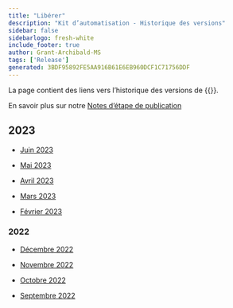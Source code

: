 ```yaml
---
title: "Libérer"
description: "Kit d’automatisation - Historique des versions"
sidebar: false
sidebarlogo: fresh-white
include_footer: true
author: Grant-Archibald-MS
tags: ['Release']
generated: 3BDF95892FE5AA916B61E6EB960DCF1C71756DDF
---
```


La page contient des liens vers l’historique des versions de {{<product-name>}}.

En savoir plus sur notre [Notes d’étape de publication](/fr/releases/milestones)

## 2023

- [Juin 2023](/fr/releases/june-2023)

- [Mai 2023](/fr/releases/may-2023)

- [Avril 2023](/fr/releases/april-2023)

- [Mars 2023](/fr/releases/march-2023)

- [Février 2023](/fr/releases/february-2023)

### 2022

- [Décembre 2022](/fr/releases/december-2022)

- [Novembre 2022](/fr/releases/november-2022)

- [Octobre 2022](/fr/releases/october-2022)

- [Septembre 2022](/fr/releases/september-2022)
